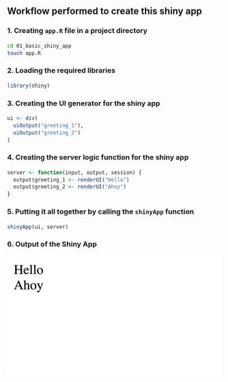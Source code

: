 ## Workflow performed to create this shiny app

### 1. Creating `app.R` file in a project directory

```bash
cd 01_basic_shiny_app
touch app.R
```

### 2. Loading the required libraries

```r
library(shiny)
```

### 3. Creating the UI generator for the shiny app

```r
ui <- div(
  uiOutput("greeting_1"),
  uiOutput("greeting_2")
)
```

### 4. Creating the server logic function for the shiny app

```r
server <- function(input, output, session) {
  output$greeting_1 <- renderUI("Hello")
  output$greeting_2 <- renderUI("Ahoy")
}
```

### 5. Putting it all together by calling the `shinyApp` function

```r
shinyApp(ui, server)
```

### 6. Output of the Shiny App

![Shiny App Output Screenshot](app_screenshot.png "Shiny App Output Screenshot")
